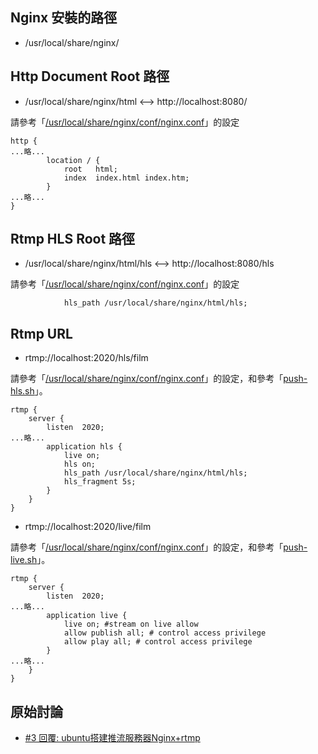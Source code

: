 

## Nginx 安裝的路徑

* /usr/local/share/nginx/

## Http Document Root 路徑

* /usr/local/share/nginx/html <--> http://localhost:8080/

請參考「[/usr/local/share/nginx/conf/nginx.conf](nginx.conf#L45)」的設定

```
http {
...略...
		location / {
			root   html;
			index  index.html index.htm;
		}
...略...
}
```

## Rtmp HLS Root 路徑

* /usr/local/share/nginx/html/hls <--> http://localhost:8080/hls

請參考「[/usr/local/share/nginx/conf/nginx.conf](nginx.conf#L135)」的設定

```
			hls_path /usr/local/share/nginx/html/hls;
```

## Rtmp URL

* rtmp://localhost:2020/hls/film

請參考「[/usr/local/share/nginx/conf/nginx.conf](nginx.conf#L132)」的設定，和參考「[push-hls.sh](push-hls.sh)」。

```
rtmp {
	server {
		listen  2020;
...略...
		application hls {
			live on;
			hls on;
			hls_path /usr/local/share/nginx/html/hls;
			hls_fragment 5s;
		}
	}
}
```


* rtmp://localhost:2020/live/film

請參考「[/usr/local/share/nginx/conf/nginx.conf](nginx.conf#L126)」的設定，和參考「[push-live.sh](push-live.sh)」。

```
rtmp {
	server {
		listen  2020;
...略...
		application live {
			live on; #stream on live allow
			allow publish all; # control access privilege
			allow play all; # control access privilege
		}
...略...		
	}
}
```


## 原始討論

* [#3 回覆: ubuntu搭建推流服務器Nginx+rtmp](https://www.ubuntu-tw.org/modules/newbb/viewtopic.php?post_id=357776#forumpost357776)
